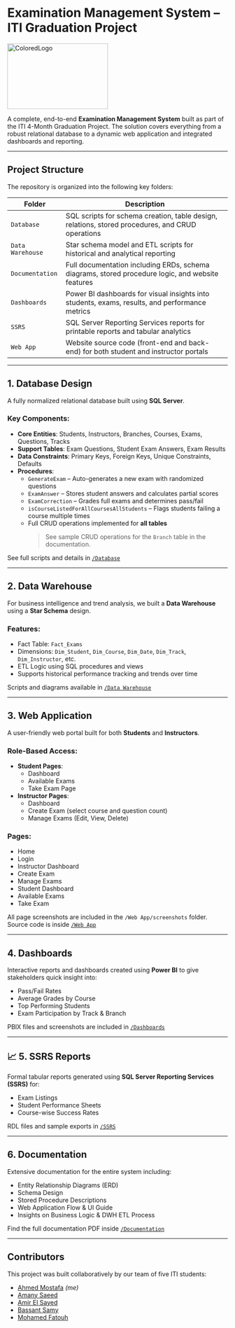 
# Examination Management System – ITI Graduation Project

<img width="230" height="150" alt="ColoredLogo" src="https://github.com/user-attachments/assets/14b91daa-469c-449a-b798-d58f66f81bc6" />


A complete, end-to-end **Examination Management System** built as part of the ITI 4-Month Graduation Project. The solution covers everything from a robust relational database to a dynamic web application and integrated dashboards and reporting.

---

## Project Structure

The repository is organized into the following key folders:

| Folder         | Description |
|----------------|-------------|
| `Database`      | SQL scripts for schema creation, table design, relations, stored procedures, and CRUD operations |
| `Data Warehouse`| Star schema model and ETL scripts for historical and analytical reporting |
| `Documentation` | Full documentation including ERDs, schema diagrams, stored procedure logic, and website features |
| `Dashboards`    | Power BI dashboards for visual insights into students, exams, results, and performance metrics |
| `SSRS`          | SQL Server Reporting Services reports for printable reports and tabular analytics |
| `Web App`       | Website source code (front-end and back-end) for both student and instructor portals |

---

## 1. Database Design

A fully normalized relational database built using **SQL Server**.

### Key Components:
- **Core Entities**: Students, Instructors, Branches, Courses, Exams, Questions, Tracks
- **Support Tables**: Exam Questions, Student Exam Answers, Exam Results
- **Data Constraints**: Primary Keys, Foreign Keys, Unique Constraints, Defaults
- **Procedures**:  
  - `GenerateExam` – Auto-generates a new exam with randomized questions  
  - `ExamAnswer` – Stores student answers and calculates partial scores  
  - `ExamCorrection` – Grades full exams and determines pass/fail  
  - `isCourseListedForAllCoursesAllStudents` – Flags students failing a course multiple times  
  - Full CRUD operations implemented for **all tables**  
    > See sample CRUD operations for the `Branch` table in the documentation.

See full scripts and details in [`/Database`](./Database)

---

## 2. Data Warehouse

For business intelligence and trend analysis, we built a **Data Warehouse** using a **Star Schema** design.

### Features:
- Fact Table: `Fact_Exams`
- Dimensions: `Dim_Student`, `Dim_Course`, `Dim_Date`, `Dim_Track`, `Dim_Instructor`, etc.
- ETL Logic using SQL procedures and views
- Supports historical performance tracking and trends over time

Scripts and diagrams available in [`/Data Warehouse`](./Data%20Warehouse)

---

## 3. Web Application

A user-friendly web portal built for both **Students** and **Instructors**.

### Role-Based Access:
- **Student Pages**:
  - Dashboard  
  - Available Exams  
  - Take Exam Page  
- **Instructor Pages**:
  - Dashboard  
  - Create Exam (select course and question count)  
  - Manage Exams (Edit, View, Delete)

### Pages:
- Home
- Login
- Instructor Dashboard
- Create Exam
- Manage Exams
- Student Dashboard
- Available Exams
- Take Exam

All page screenshots are included in the `/Web App/screenshots` folder.  
Source code is inside [`/Web App`](./Web%20App)

---

## 4. Dashboards

Interactive reports and dashboards created using **Power BI** to give stakeholders quick insight into:

- Pass/Fail Rates
- Average Grades by Course
- Top Performing Students
- Exam Participation by Track & Branch

PBIX files and screenshots are included in [`/Dashboards`](./Dashboards)

---

## 📈 5. SSRS Reports

Formal tabular reports generated using **SQL Server Reporting Services (SSRS)** for:

- Exam Listings
- Student Performance Sheets
- Course-wise Success Rates

RDL files and sample exports in [`/SSRS`](./SSRS)

---

## 6. Documentation

Extensive documentation for the entire system including:

- Entity Relationship Diagrams (ERD)
- Schema Design
- Stored Procedure Descriptions
- Web Application Flow & UI Guide
- Insights on Business Logic & DWH ETL Process

Find the full documentation PDF inside [`/Documentation`](./Documentation)

---

## Contributors

This project was built collaboratively by our team of five ITI students:

- [Ahmed Mostafa](https://github.com/AhmedMostafa-30) *(me)*
- [Amany Saeed](https://github.com/amany-saeed99)
- [Amir El Sayed](https://github.com/AmirElsayed117)
- [Bassant Samy](https://github.com/BassantEl-emem)
- [Mohamed Fatouh](https://github.com/mohamedfa) 
